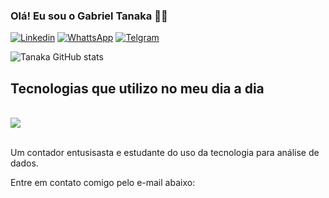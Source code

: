 ### Olá! Eu sou o Gabriel Tanaka ✌🏻

[![Linkedin](https://img.shields.io/badge/LinkedIn-0077B5?style=for-the-badge&logo=linkedin&logoColor=white)](https://www.linkedin.com/in/g-tanaka)
[![WhattsApp](https://img.shields.io/badge/WhatsApp-25D366?style=for-the-badge&logo=whatsapp&logoColor=white)]()
[![Telgram](https://img.shields.io/badge/Telegram-2CA5E0?style=for-the-badge&logo=telegram&logoColor=white)]()

![Tanaka GitHub stats](https://github-readme-stats.vercel.app/api?username=GabrielTnk&show_icons=true&theme=tokyonight)

## Tecnologias que utilizo no meu dia a dia
<div style="display: inline_block"><br/>
  <img align="center" src="https://img.shields.io/badge/Python-14354C?style=for-the-badge&logo=python&logoColor=white"/>
</div><br/>

Um contador entusisasta e estudante do uso da tecnologia para análise de dados.

Entre em contato comigo pelo e-mail abaixo:


